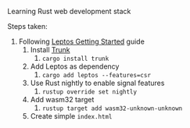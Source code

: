 Learning Rust web development stack

Steps taken:
1. Following [Leptos Getting Started](https://book.leptos.dev/getting_started/index.html) guide
   1. Install [Trunk](https://trunkrs.dev/)
      1. `cargo install trunk`
   2. Add Leptos as dependency
      1. `cargo add leptos --features=csr`
   3. Use Rust nightly to enable signal features
      1. `rustup override set nightly`
   4. Add wasm32 target
      1. `rustup target add wasm32-unknown-unknown`
   5. Create simple `index.html`
